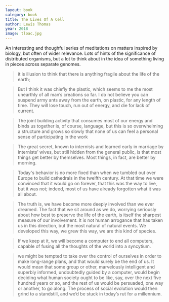 ```yaml
---
layout: book
category: book
title: The Lives Of A Cell
author: Lewis Thomas
year: 2018
image: tloac.jpg
---
```

An interesting and thoughful series of meditations on matters inspired by biology, but often of wider relevance.  Lots of hints of the significance of distributed organisms, but a lot to think about in the idea of something living in pieces across separate genomes.

> it is illusion to think that there is anything fragile about the life of the earth;

> But I think it was chiefly the plastic, which seems to me the most unearthly of all man’s creations so far. I do not believe you can suspend army ants away from the earth, on plastic, for any length of time. They will lose touch, run out of energy, and die for lack of current.

> The joint building activity that consumes most of our energy and binds us together is, of course, language, but this is so overwhelming a structure and grows so slowly that none of us can feel a personal sense of participating in the work

> The great secret, known to internists and learned early in marriage by internists’ wives, but still hidden from the general public, is that most things get better by themselves. Most things, in fact, are better by morning.

> Today's behavior is no more fixed than when we tumbled out over Europe to build cathedrals in the twelfth century. At that time we were convinced that it would go on forever, that this was the way to live, but it was not; indeed, most of us have already forgotten what it was all about.

> The truth is, we have become more deeply involved than we ever dreamed. The fact that we sit around as we do, worrying seriously about how best to preserve the life of the earth, is itself the sharpest measure of our involvement. It is not human arrogance that has taken us in this direction, but the most natural of natural events. We developed this way, we grew this way, we are this kind of species.

> If we keep at it, we will become a computer to end all computers, capable of fusing all the thoughts of the world into a syncytium.

> we might be tempted to take over the control of ourselves in order to make long-range plans, and that would surely be the end of us. It would mean that some group or other, marvelously intelligent and superbly informed, undoubtedly guided by a computer, would begin deciding what human society ought to be like, say, over the next five hundred years or so, and the rest of us would be persuaded, one way or another, to go along. The process of social evolution would then grind to a standstill, and we’d be stuck in today’s rut for a millennium.
